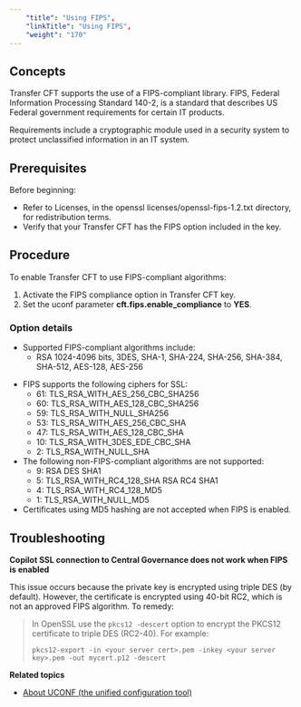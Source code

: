 ```yaml
---
    "title": "Using FIPS",
    "linkTitle": "Using FIPS",
    "weight": "170"
---
```

Concepts
--------

Transfer CFT supports the use of a FIPS-compliant library. FIPS, Federal Information Processing Standard 140-2, is a standard that describes US Federal government requirements for certain IT products.

Requirements include a cryptographic module used in a security system to protect unclassified information in an IT system.

Prerequisites
-------------

Before beginning:

- Refer to Licenses, in the openssl licenses/openssl-fips-1.2.txt directory, for redistribution terms.
- Verify that your Transfer CFT has the FIPS option included in the key.

Procedure
---------

To enable Transfer CFT to use FIPS-compliant algorithms:

1. Activate the FIPS compliance option in Transfer CFT key.
1. Set the uconf parameter **cft.fips.enable_compliance** to **YES**.

### Option details

- Supported FIPS-compliant algorithms include:
    -   RSA 1024-4096 bits, 3DES, SHA-1, SHA-224, SHA-256, SHA-384, SHA-512, AES-128, AES-256

<!-- -->

- FIPS supports the following ciphers for SSL:
    -   61: TLS_RSA_WITH_AES_256_CBC_SHA256
    -   60: TLS_RSA_WITH_AES_128_CBC_SHA256
    -   59: TLS_RSA_WITH_NULL_SHA256
    -   53: TLS_RSA_WITH_AES_256_CBC_SHA
    -   47: TLS_RSA_WITH_AES_128_CBC_SHA
    -   10: TLS_RSA_WITH_3DES_EDE_CBC_SHA
    -   2: TLS_RSA_WITH_NULL_SHA
- The following non-FIPS-compliant algorithms are not supported:
    -   9: RSA DES SHA1
    -   5: TLS_RSA_WITH_RC4_128_SHA RSA RC4 SHA1
    -   4: TLS_RSA_WITH_RC4_128_MD5
    -   1: TLS_RSA_WITH_NULL_MD5
- Certificates using MD5 hashing are not accepted when FIPS is enabled.

Troubleshooting
---------------

****Copilot SSL connection to Central Governance does not work when FIPS is enabled****

This issue occurs because the private key is encrypted using triple DES (by default). However, the certificate is encrypted using 40-bit RC2, which is not an approved FIPS algorithm. To remedy:

> In OpenSSL use the `pkcs12 -descert` option to encrypt the PKCS12 certificate to triple DES (RC2-40). For example:
>
> ```
> pkcs12-export -in <your server cert>.pem -inkey <your server key>.pem -out mycert.p12 -descert
> ```

****Related topics****

- [About UCONF (the unified configuration tool)](../../../admin_intro/uconf)
